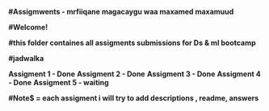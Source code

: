 **#Assigmwents - mrfiiqane     magacaygu waa maxamed maxamuud**

**#Welcome!**

**#this folder containes all assigments submissions for Ds & ml bootcamp**

**#jadwalka**

**Assigment 1 - Done**
**Assigment 2 - Done**
**Assigment 3 - Done**
**Assigment 4 -  Done**
**Assigment 5 -  waiting**


**#Note$ = each assigment i will try to add descriptions , readme, answers**

